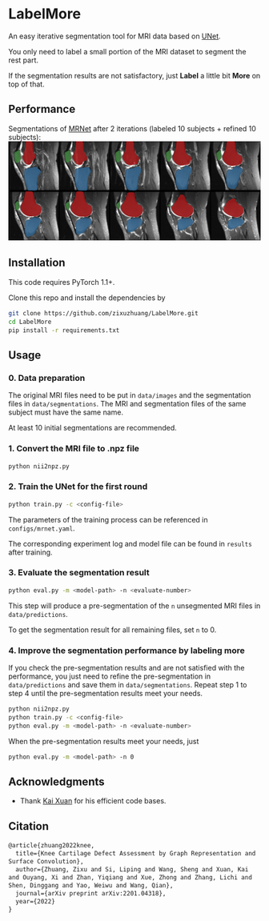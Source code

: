 # LabelMore
An easy iterative segmentation tool for MRI data based on [UNet](https://arxiv.org/abs/1505.04597).

You only need to label a small portion of the MRI dataset to segment the rest part.

If the segmentation results are not satisfactory, just **Label** a little bit **More** on top of that.

## Performance
Segmentations of [MRNet](https://stanfordmlgroup.github.io/competitions/mrnet/) after 2 iterations (labeled 10 subjects + refined 10 subjects):
![Teaser image](figures/demo.png)

## Installation
This code requires PyTorch 1.1+.

Clone this repo and install the dependencies by
```bash
git clone https://github.com/zixuzhuang/LabelMore.git
cd LabelMore
pip install -r requirements.txt
```

## Usage
### 0. Data preparation
The original MRI files need to be put in `data/images` and the segmentation files in `data/segmentations`. The MRI and segmentation files of the same subject must have the same name.

At least 10 initial segmentations are recommended.

### 1. Convert the MRI file to .npz file
```bash
python nii2npz.py
```

### 2. Train the UNet for the first round
```bash
python train.py -c <config-file>
```
The parameters of the training process can be referenced in `configs/mrnet.yaml`.

The corresponding experiment log and model file can be found in `results` after training.

### 3. Evaluate the segmentation result

```bash
python eval.py -m <model-path> -n <evaluate-number>
```

This step will produce a pre-segmentation of the `n` unsegmented MRI files in `data/predictions`. 

To get the segmentation result for all remaining files, set `n` to 0.

### 4. Improve the segmentation performance by labeling more
If you check the pre-segmentation results and are not satisfied with the performance, you just need to refine the pre-segmentation in `data/predictions` and save them in `data/segmentations`. Repeat step 1 to step 4 until the pre-segmentation results meet your needs.
```bash
python nii2npz.py
python train.py -c <config-file>
python eval.py -m <model-path> -n <evaluate-number>
```

When the pre-segmentation results meet your needs, just
```bash
python eval.py -m <model-path> -n 0
```

## Acknowledgments
- Thank [Kai Xuan](https://github.com/woxuankai) for his efficient code bases.

## Citation
```
@article{zhuang2022knee,
  title={Knee Cartilage Defect Assessment by Graph Representation and Surface Convolution},
  author={Zhuang, Zixu and Si, Liping and Wang, Sheng and Xuan, Kai and Ouyang, Xi and Zhan, Yiqiang and Xue, Zhong and Zhang, Lichi and Shen, Dinggang and Yao, Weiwu and Wang, Qian},
  journal={arXiv preprint arXiv:2201.04318},
  year={2022}
}
```
